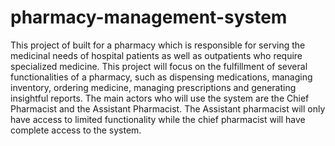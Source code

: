 # pharmacy-management-system
This project of built for a pharmacy which is responsible for serving the medicinal needs of hospital patients as well as outpatients who require specialized medicine. This project will focus on the fulfillment of several functionalities of a pharmacy, such as dispensing medications, managing inventory, ordering medicine, managing prescriptions and generating insightful reports. The main actors who will use the system are the Chief Pharmacist and the Assistant Pharmacist. The Assistant pharmacist will only have access to limited functionality while the chief pharmacist will have complete access to the system.
